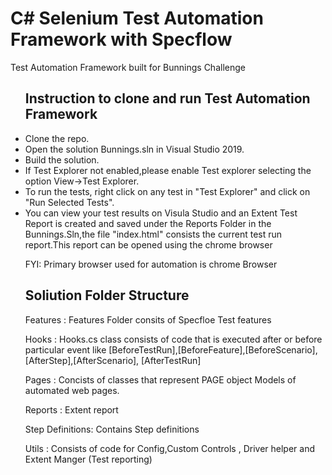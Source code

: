 # C# Selenium Test Automation Framework with Specflow
Test Automation Framework built for Bunnings Challenge 


<ul>
<h2>Instruction to clone and run Test Automation Framework </h2>

  <li>Clone the repo.</li>
  <li>Open the solution Bunnings.sln in Visual Studio 2019.</li>
  <li>Build the solution.</li>
  <li>If Test Explorer not enabled,please enable Test explorer selecting the option View->Test Explorer.</li> 
  <li>To run the tests, right click on any test in "Test Explorer" and click on "Run Selected Tests".</li>
  <li>You can view your test results on Visula Studio and an Extent Test Report is created and saved under the Reports Folder in the Bunnings.Sln,the file "index.html" consists the current test run report.This report can be opened using the chrome browser</li>
  
  
FYI: Primary browser used for automation is chrome Browser  

<h2>Soliution Folder Structure </h2>
  Features : Features Folder consits of Specfloe Test features

Hooks : Hooks.cs class consists of code that is executed after or before particular event like [BeforeTestRun],[BeforeFeature],[BeforeScenario],[AfterStep],[AfterScenario],  [AfterTestRun]

Pages : Concists of classes that represent PAGE object Models of automated web pages.

Reports : Extent report

Step Definitions: Contains Step definitions 

Utils : Consists of code for Config,Custom Controls , Driver helper and Extent Manger (Test reporting)


    
</ul>


